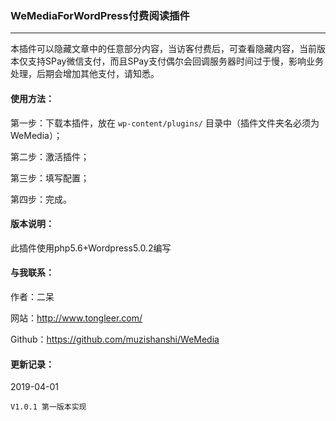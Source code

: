 ### WeMediaForWordPress付费阅读插件
---

本插件可以隐藏文章中的任意部分内容，当访客付费后，可查看隐藏内容，当前版本仅支持SPay微信支付，而且SPay支付偶尔会回调服务器时间过于慢，影响业务处理，后期会增加其他支付，请知悉。

#### 使用方法：
第一步：下载本插件，放在 `wp-content/plugins/` 目录中（插件文件夹名必须为WeMedia）；

第二步：激活插件；

第三步：填写配置；

第四步：完成。

#### 版本说明：
此插件使用php5.6+Wordpress5.0.2编写

#### 与我联系：
作者：二呆

网站：http://www.tongleer.com/

Github：https://github.com/muzishanshi/WeMedia

#### 更新记录：
2019-04-01
	
	V1.0.1 第一版本实现